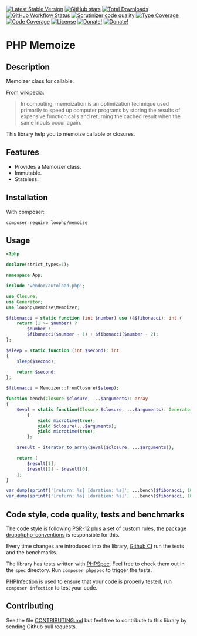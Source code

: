 [![Latest Stable Version][latest stable version]][packagist]
 [![GitHub stars][github stars]][packagist]
 [![Total Downloads][total downloads]][packagist]
 [![GitHub Workflow Status][github workflow status]][github actions]
 [![Scrutinizer code quality][code quality]][code quality link]
 [![Type Coverage][type coverage]][sheperd type coverage]
 [![Code Coverage][code coverage]][code quality link]
 [![License][license]][packagist]
 [![Donate!][donate github]][github sponsor]
 [![Donate!][donate paypal]][paypal sponsor]

# PHP Memoize

## Description

Memoizer class for callable.

From wikipedia:
> In computing, memoization is an optimization technique used primarily to speed up computer programs by storing the results of expensive function calls and returning the cached result when the same inputs occur again.

This library help you to memoize callable or closures.

## Features

* Provides a Memoizer class.
* Immutable.
* Stateless.

## Installation

With composer:

`composer require loophp/memoize`

## Usage

```php
<?php

declare(strict_types=1);

namespace App;

include 'vendor/autoload.php';

use Closure;
use Generator;
use loophp\memoize\Memoizer;

$fibonacci = static function (int $number) use (&$fibonacci): int {
    return (1 >= $number) ?
        $number :
        $fibonacci($number - 1) + $fibonacci($number - 2);
};

$sleep = static function (int $second): int
{
    sleep($second);

    return $second;
};

$fibonacci = Memoizer::fromClosure($sleep);

function bench(Closure $closure, ...$arguments): array
{
    $eval = static function(Closure $closure, ...$arguments): Generator
        {
            yield microtime(true);
            yield $closure(...$arguments);
            yield microtime(true);
        };

    $result = iterator_to_array($eval($closure, ...$arguments));

    return [
        $result[1],
        $result[2] - $result[0],
    ];
}

var_dump(sprintf('[return: %s] [duration: %s]', ...bench($fibonacci, 10))); // ~10 seconds
var_dump(sprintf('[return: %s] [duration: %s]', ...bench($fibonacci, 10))); // ~3.9e-5
```

## Code style, code quality, tests and benchmarks

The code style is following [PSR-12](https://www.php-fig.org/psr/psr-12/) plus a set of custom rules, the package [drupol/php-conventions](https://github.com/drupol/php-conventions)
is responsible for this.

Every time changes are introduced into the library, [Github CI](https://github.com/drupol/memoize/actions) run the tests and the benchmarks.

The library has tests written with [PHPSpec](http://www.phpspec.net/).
Feel free to check them out in the `spec` directory. Run `composer phpspec` to trigger the tests.

[PHPInfection](https://github.com/infection/infection) is used to ensure that your code is properly tested, run `composer infection` to test your code.

## Contributing

See the file [CONTRIBUTING.md](.github/CONTRIBUTING.md) but feel free to contribute to this library by sending Github pull requests.

[latest stable version]: https://img.shields.io/packagist/v/loophp/memoize.svg?style=flat-square
[packagist]: https://packagist.org/packages/loophp/memoize

[github stars]: https://img.shields.io/github/stars/loophp/memoize.svg?style=flat-square

[total downloads]: https://img.shields.io/packagist/dt/loophp/memoize.svg?style=flat-square

[github workflow status]: https://img.shields.io/github/workflow/status/loophp/memoize/Continuous%20Integration?style=flat-square
[github actions]: https://github.com/loophp/memoize/actions

[code quality]: https://img.shields.io/scrutinizer/quality/g/loophp/memoize/master.svg?style=flat-square
[code quality link]: https://scrutinizer-ci.com/g/loophp/memoize/?branch=master

[type coverage]: https://shepherd.dev/github/loophp/memoize/coverage.svg
[sheperd type coverage]: https://shepherd.dev/github/loophp/memoize

[code coverage]: https://img.shields.io/scrutinizer/coverage/g/loophp/memoize/master.svg?style=flat-square
[code quality link]: https://img.shields.io/scrutinizer/quality/g/loophp/memoize/master.svg?style=flat-square

[license]: https://img.shields.io/packagist/l/loophp/memoize.svg?style=flat-square

[donate github]: https://img.shields.io/badge/Sponsor-Github-brightgreen.svg?style=flat-square
[github sponsor]: https://github.com/sponsors/drupol

[donate paypal]: https://img.shields.io/badge/Sponsor-Paypal-brightgreen.svg?style=flat-square
[paypal sponsor]: https://www.paypal.me/drupol

[phpspec]: http://www.phpspec.net/
[grumphp]: https://github.com/phpro/grumphp
[infection]: https://github.com/infection/infection
[phpstan]: https://github.com/phpstan/phpstan
[psalm]: https://github.com/vimeo/psalm
[changelog-md]: https://github.com/loophp/memoize/blob/master/CHANGELOG.md
[git-commits]: https://github.com/loophp/memoize/commits/master
[changelog-releases]: https://github.com/loophp/memoize/releases
